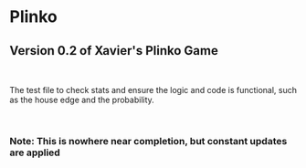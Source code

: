 # Plinko

<h2>Version 0.2 of Xavier's Plinko Game </h2> <br />
<p>The test file to check stats and ensure the logic and code is functional, such as the house edge and the probability.</p>
<br>
<h3>Note: This is nowhere near completion, but constant updates are applied</h4>
